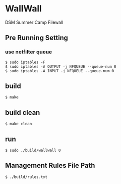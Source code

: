 # WallWall
DSM Summer Camp Filewall 

## Pre Running Setting

### use netfilter queue
```
$ sudo iptables -F
$ sudo iptables -A OUTPUT -j NFQUEUE --queue-num 0
$ sudo iptables -A INPUT -j NFQUEUE --queue-num 0
```
## build
```
$ make
```
## build clean
```
$ make clean
```
## run
```
$ sudo ./build/wallwall 0
```
## Management Rules File Path
```
$ ./build/rules.txt
```